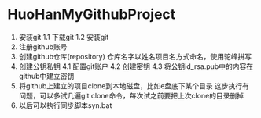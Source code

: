 # HuoHanMyGithubProject
1.	安装git
1.1 下载git
1.2 安装git
2.	注册github账号
3.	创建github仓库(repository)
仓库名字以姓名项目名方式命名，使用驼峰拼写
4.	创建公钥私钥
4.1 配置git账户
4.2 创建密钥
4.3 将公钥id_rsa.pub中的内容在github中建立密钥
5.	将github上建立的项目clone到本地磁盘，比如e盘底下某个目录
这步执行有问题，可以多试几遍git clone命令，每次试之前要把上次clone的目录删掉
6.	以后可以执行同步脚本syn.bat

